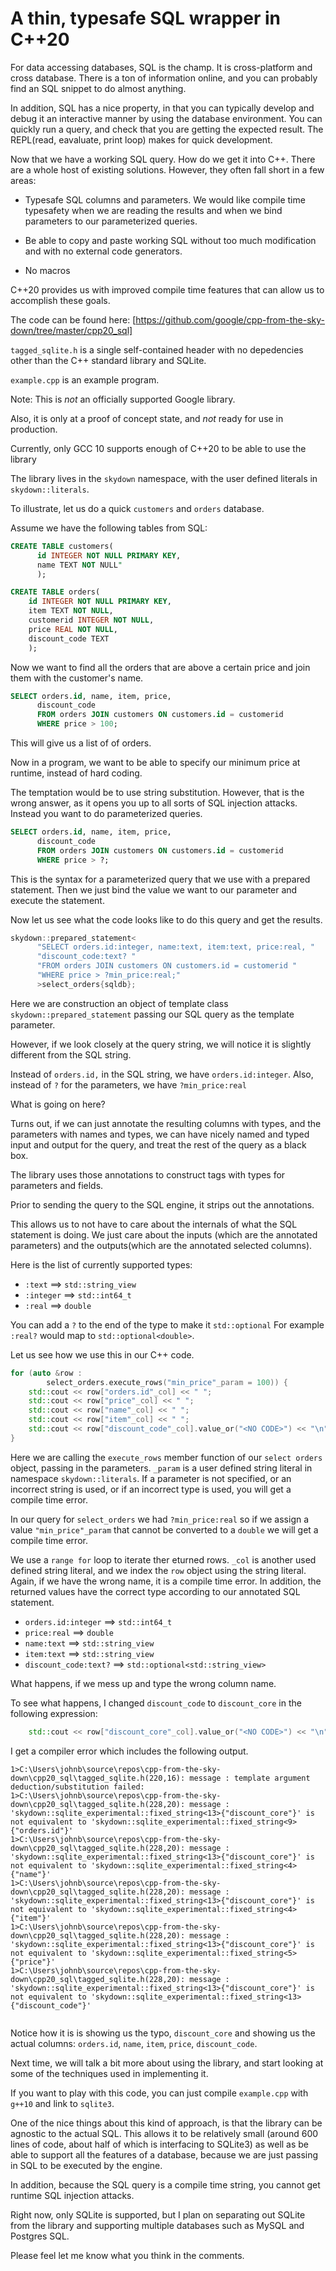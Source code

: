 
# A thin, typesafe SQL wrapper in C++20

For data accessing databases, SQL is the champ. It is cross-platform and cross database. There is a ton of information online, and you can probably find an SQL snippet to do almost anything.

In addition, SQL has a nice  property, in that you can typically develop and debug it an interactive manner by using the database environment. You can quickly run a query, and check that you are getting the expected result. The REPL(read, eavaluate, print loop) makes for quick development.

Now that we have a working SQL query. How do we get it into C++. There are a whole host of existing solutions. However, they often fall short in a few areas:

* Typesafe SQL columns and parameters. We would like compile time typesafety when we are reading the results and when we bind parameters to our parameterized queries.

* Be able to copy and paste working SQL without too much modification and with no external code generators.

* No macros
    
C++20 provides us with improved compile time features that can allow us to accomplish these goals.

The code can be found here: [https://github.com/google/cpp-from-the-sky-down/tree/master/cpp20_sql]

`tagged_sqlite.h` is a single self-contained header with no depedencies other than the C++ standard library and SQLite.

`example.cpp` is an example program.

Note: This is *not* an officially supported Google library.

Also, it is only at a proof of concept state, and *not* ready for use in production.

Currently, only GCC 10 supports enough of C++20 to be able to use the library

The library lives in the `skydown` namespace, with the user defined literals in `skydown::literals`.

To illustrate, let us do a quick `customers` and `orders` database.

Assume we have the following tables from SQL:


``` sql
CREATE TABLE customers(
      id INTEGER NOT NULL PRIMARY KEY, 
      name TEXT NOT NULL"
      );
```

``` sql
CREATE TABLE orders(
    id INTEGER NOT NULL PRIMARY KEY,
    item TEXT NOT NULL, 
    customerid INTEGER NOT NULL,
    price REAL NOT NULL, 
    discount_code TEXT 
    );
```

Now we want to find all the orders that are above a certain price and join them with the customer's name.

```sql
SELECT orders.id, name, item, price, 
      discount_code
      FROM orders JOIN customers ON customers.id = customerid 
      WHERE price > 100;

```

This will give us a list of of orders.

Now in a program, we want to be able to specify our minimum price at runtime, instead of hard coding.

The temptation would be to use string substitution. However, that is the wrong answer, as it opens you up to all sorts of SQL injection attacks. Instead you want to do parameterized queries.

```sql
SELECT orders.id, name, item, price, 
      discount_code
      FROM orders JOIN customers ON customers.id = customerid 
      WHERE price > ?;
```

This is the syntax for a parameterized query that we use with a prepared statement. Then we just bind the value we want to our parameter and execute the statement.

Now let us see what the code looks like to do this query and get the results.

```c++
skydown::prepared_statement<
      "SELECT orders.id:integer, name:text, item:text, price:real, "
      "discount_code:text? "
      "FROM orders JOIN customers ON customers.id = customerid "
      "WHERE price > ?min_price:real;"
      >select_orders{sqldb};
```

Here we are construction an object of template class `skydown::prepared_statement` passing our SQL query as the template parameter.

However, if we look closely at the query string, we will notice it is slightly different from the SQL string. 

Instead of `orders.id,` in the SQL string, we have `orders.id:integer`. Also, instead of `?` for the parameters, we have `?min_price:real`

What is going on here?

Turns out, if we can just annotate the resulting columns with types, and the parameters with names and types, we can have nicely named and typed input and output for the query, and treat the rest of the query as a black box.

The library uses those annotations to construct tags with types for parameters and fields.

Prior to sending the query to the SQL engine, it strips out the annotations. 

This allows us to not have to care about the internals of what the SQL statement is doing. We just care about the inputs (which are the annotated parameters) and the outputs(which are the annotated selected columns).

Here is the list of currently supported types:

* `:text` ==> `std::string_view`
* `:integer` ==> `std::int64_t`
* `:real` ==> `double`

You can add a `?` to the end of the type to make it `std::optional`
For example `:real?` would map to `std::optional<double>`.

Let us see how we use this in our C++ code.

```c++
for (auto &row :
        select_orders.execute_rows("min_price"_param = 100)) {
    std::cout << row["orders.id"_col] << " ";
    std::cout << row["price"_col] << " ";
    std::cout << row["name"_col] << " ";
    std::cout << row["item"_col] << " ";
    std::cout << row["discount_code"_col].value_or("<NO CODE>") << "\n";
}

```
Here we are calling the `execute_rows` member function of our `select orders` object, passing in the parameters. `_param` is a user defined string literal in namespace `skydown::literals`. If a parameter is not specified, or an incorrect string is used, or if an incorrect type is used, you will get a compile time error.


In our query for `select_orders` we had `?min_price:real` so if we assign a value `"min_price"_param` that cannot be converted to a `double` we will get a compile time error.

We use a `range for` loop to iterate ther eturned rows. `_col` is another used defined string literal, and we index the `row` object using the string literal. Again, if we have the wrong name, it is a compile time error. In addition, the returned values have the correct type according to our annotated SQL statement.

* `orders.id:integer` ==> `std::int64_t`
* `price:real` ==> `double`
* `name:text` ==> `std::string_view`
* `item:text` ==> `std::string_view`
* `discount_code:text?` ==> `std::optional<std::string_view>`

What happens, if we mess up and type the wrong column name.

To see what happens, I changed `discount_code` to `discount_core` in the following expression:

```c++
    std::cout << row["discount_core"_col].value_or("<NO CODE>") << "\n";
```

I get a compiler error which includes the following output.

```
1>C:\Users\johnb\source\repos\cpp-from-the-sky-down\cpp20_sql\tagged_sqlite.h(220,16): message : template argument deduction/substitution failed:
1>C:\Users\johnb\source\repos\cpp-from-the-sky-down\cpp20_sql\tagged_sqlite.h(228,20): message : 'skydown::sqlite_experimental::fixed_string<13>{"discount_core"}' is not equivalent to 'skydown::sqlite_experimental::fixed_string<9>{"orders.id"}'
1>C:\Users\johnb\source\repos\cpp-from-the-sky-down\cpp20_sql\tagged_sqlite.h(228,20): message : 'skydown::sqlite_experimental::fixed_string<13>{"discount_core"}' is not equivalent to 'skydown::sqlite_experimental::fixed_string<4>{"name"}'
1>C:\Users\johnb\source\repos\cpp-from-the-sky-down\cpp20_sql\tagged_sqlite.h(228,20): message : 'skydown::sqlite_experimental::fixed_string<13>{"discount_core"}' is not equivalent to 'skydown::sqlite_experimental::fixed_string<4>{"item"}'
1>C:\Users\johnb\source\repos\cpp-from-the-sky-down\cpp20_sql\tagged_sqlite.h(228,20): message : 'skydown::sqlite_experimental::fixed_string<13>{"discount_core"}' is not equivalent to 'skydown::sqlite_experimental::fixed_string<5>{"price"}'
1>C:\Users\johnb\source\repos\cpp-from-the-sky-down\cpp20_sql\tagged_sqlite.h(228,20): message : 'skydown::sqlite_experimental::fixed_string<13>{"discount_core"}' is not equivalent to 'skydown::sqlite_experimental::fixed_string<13>{"discount_code"}'


```

Notice how it is is showing us the typo, `discount_core` and showing us the actual columns: `orders.id`, `name`, `item`, `price`, `discount_code`.


Next time, we will talk a bit more about using the library, and start looking at some of the techniques used in implementing it.

If you want to play with this code, you can just compile `example.cpp` with `g++10` and link to `sqlite3`.

One of the nice things about this kind of approach, is that the library can be agnostic to the actual SQL. This allows it to be relatively small (around 600 lines of code, about half of which is interfacing to SQLite3) as well as be able to support all the features of a database, because we are just passing in SQL to be executed by the engine.

In addition, because the SQL query is a compile time string, you cannot get runtime SQL injection attacks.

Right now, only SQLite is supported, but I plan on separating out SQLite from the library and supporting multiple databases such as MySQL and Postgres SQL.

Please feel let me know what you think in the comments.




